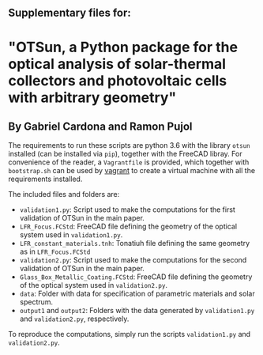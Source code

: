 ## Supplementary files for: 
# "OTSun, a Python package for the optical analysis of solar-thermal collectors and photovoltaic cells with arbitrary geometry"
## By Gabriel Cardona and Ramon Pujol

The requirements to run these scripts are python 3.6 with the library `otsun` installed (can be installed via `pip`), together with the FreeCAD libray. For convenience of the reader, a `Vagrantfile` is provided, which together with `bootstrap.sh` can be used by [vagrant](https://www.vagrantup.com/) to create a virtual machine with all the requirements installed.

The included files and folders are:

* `validation1.py`: Script used to make the computations for the first validation of OTSun in the main paper.
* `LFR_Focus.FCStd`: FreeCAD file defining the geometry of the optical system used in `validation1.py`.
* `LFR_constant_materials.tnh`: Tonatiuh file defining the same geometry as in `LFR_Focus.FCStd`
* `validation2.py`: Script used to make the computations for the second validation of OTSun in the main paper.
* `Glass_Box_Metallic_Coating.FCStd`: FreeCAD file defining the geometry of the optical system used in `validation2.py`.
* `data`: Folder with data for specification of parametric materials and solar spectrum.
* `output1` and `output2`: Folders with the data generated by `validation1.py` and `validation2.py`, respectively.

To reproduce the computations, simply run the scripts `validation1.py` and `validation2.py`.

